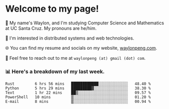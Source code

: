 # Welcome to my page! 

👋 My name's Waylon, and I'm studying Computer Science and Mathematics at UC Santa Cruz. My pronouns are he/him. 

💭 I'm interested in distributed systems and web technologies.

🌐 You can find my resume and socials on my website, [waylonpeng.com](https://www.waylonpeng.com).

📧 Feel free to reach out to me at `waylonpeng (at) gmail (dot) com`.

### 📊 Here's a breakdown of my last week.

<!--START_SECTION:waka-->
```text
Rust         6 hrs 56 mins   ████████████░░░░░░░░░░░░░   48.40 % 
Python       5 hrs 29 mins   █████████▓░░░░░░░░░░░░░░░   38.30 % 
Text         1 hr 22 mins    ██▒░░░░░░░░░░░░░░░░░░░░░░   09.57 % 
PowerShell   10 mins         ▒░░░░░░░░░░░░░░░░░░░░░░░░   01.20 % 
E-mail       8 mins          ▒░░░░░░░░░░░░░░░░░░░░░░░░   00.94 % 
```
<!--END_SECTION:waka-->
